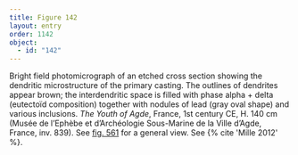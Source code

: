 ```yaml
---
title: Figure 142
layout: entry
order: 1142
object:
  - id: "142"
---
```


Bright field photomicrograph of an etched cross section showing the dendritic microstructure of the primary casting. The outlines of dendrites appear brown; the interdendritic space is filled with phase alpha + delta (eutectoïd composition) together with nodules of lead (gray oval shape) and various inclusions. *The Youth of Agde*, France, 1st century CE, H. 140 cm (Musée de l’Ephèbe et d’Archéologie Sous-Marine de la Ville d’Agde, France, inv. 839). See [fig. 561](/visual-atlas/561/) for a general view. See {% cite 'Mille 2012' %}.
